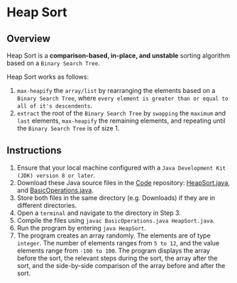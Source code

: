 # Heap Sort

## Overview
Heap Sort is a **comparison-based, in-place, and unstable** sorting algorithm based on a `Binary Search Tree`.

Heap Sort works as follows:
1. `max-heapify` the `array/list` by rearranging the elements based on a `Binary Search Tree`, where `every element is greater than or equal to all of it's descendents`.
2. `extract` the root of the `Binary Search Tree` by `swapping` the `maximum` and `last` elements, `max-heapify` the remaining elements, and repeating until the `Binary Search Tree` is of size 1.

## Instructions
1. Ensure that your local machine configured with a `Java Development Kit (JDK) version 8 or later`.
2. Download these Java source files in the [Code](https://github.com/shumarb/code/tree/main) repository: [HeapSort.java](https://github.com/shumarb/code/blob/main/algorithms/HeapSort.java), and [BasicOperations.java](https://github.com/shumarb/code/tree/main/support/BasicOperations.java).
3. Store both files in the same directory (e.g. Downloads) if they are in different directories.
4. Open a `terminal` and navigate to the directory in Step 3.
5. Compile the files using `javac BasicOperations.java HeapSort.java`.
6. Run the program by entering `java HeapSort`.
7. The program creates an array randomly. The elements are of type `integer`. The number of elements ranges from `5 to 12`, and the value elements range from `-100 to 100`. The program displays the array before the sort, the relevant steps during the sort, the array after the sort, and the side-by-side comparison of the array before and after the sort.
